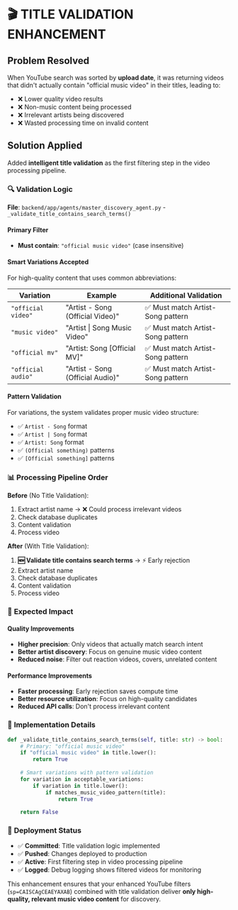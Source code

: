 # 🎬 TITLE VALIDATION ENHANCEMENT

## Problem Resolved
When YouTube search was sorted by **upload date**, it was returning videos that didn't actually contain "official music video" in their titles, leading to:
- ❌ Lower quality video results
- ❌ Non-music content being processed
- ❌ Irrelevant artists being discovered
- ❌ Wasted processing time on invalid content

## Solution Applied
Added **intelligent title validation** as the first filtering step in the video processing pipeline.

### 🔍 **Validation Logic**

**File**: `backend/app/agents/master_discovery_agent.py` - `_validate_title_contains_search_terms()`

#### Primary Filter
- **Must contain**: `"official music video"` (case insensitive)

#### Smart Variations Accepted
For high-quality content that uses common abbreviations:

| Variation | Example | Additional Validation |
|-----------|---------|----------------------|
| `"official video"` | "Artist - Song (Official Video)" | ✅ Must match Artist-Song pattern |
| `"music video"` | "Artist \| Song Music Video" | ✅ Must match Artist-Song pattern |
| `"official mv"` | "Artist: Song [Official MV]" | ✅ Must match Artist-Song pattern |
| `"official audio"` | "Artist - Song (Official Audio)" | ✅ Must match Artist-Song pattern |

#### Pattern Validation
For variations, the system validates proper music video structure:
- ✅ `Artist - Song` format
- ✅ `Artist | Song` format  
- ✅ `Artist: Song` format
- ✅ `(Official something)` patterns
- ✅ `[Official something]` patterns

### 📊 **Processing Pipeline Order**

**Before** (No Title Validation):
1. Extract artist name → ❌ Could process irrelevant videos
2. Check database duplicates
3. Content validation
4. Process video

**After** (With Title Validation):
1. **🆕 Validate title contains search terms** → ⚡ Early rejection
2. Extract artist name
3. Check database duplicates  
4. Content validation
5. Process video

### 🎯 **Expected Impact**

#### Quality Improvements
- **Higher precision**: Only videos that actually match search intent
- **Better artist discovery**: Focus on genuine music video content
- **Reduced noise**: Filter out reaction videos, covers, unrelated content

#### Performance Improvements  
- **Faster processing**: Early rejection saves compute time
- **Better resource utilization**: Focus on high-quality candidates
- **Reduced API calls**: Don't process irrelevant content

### 🔧 **Implementation Details**

```python
def _validate_title_contains_search_terms(self, title: str) -> bool:
    # Primary: "official music video" 
    if "official music video" in title.lower():
        return True
    
    # Smart variations with pattern validation
    for variation in acceptable_variations:
        if variation in title.lower():
            if matches_music_video_pattern(title):
                return True
    
    return False
```

### 🚀 **Deployment Status**
- ✅ **Committed**: Title validation logic implemented
- ✅ **Pushed**: Changes deployed to production
- ✅ **Active**: First filtering step in video processing pipeline
- ✅ **Logged**: Debug logging shows filtered videos for monitoring

This enhancement ensures that your enhanced YouTube filters (`sp=CAISCAgCEAEYAXAB`) combined with title validation deliver **only high-quality, relevant music video content** for discovery. 